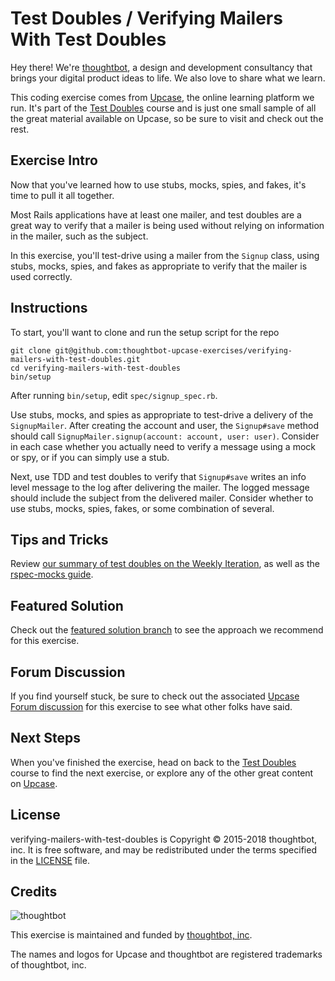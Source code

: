 # Test Doubles / Verifying Mailers With Test Doubles

Hey there! We're [thoughtbot](https://thoughtbot.com), a design and
development consultancy that brings your digital product ideas to life.
We also love to share what we learn.

This coding exercise comes from [Upcase](https://thoughtbot.com/upcase),
the online learning platform we run. It's part of the
[Test Doubles](https://thoughtbot.com/upcase/test-doubles) course and is just one small sample of all
the great material available on Upcase, so be sure to visit and check out the rest.

## Exercise Intro

Now that you've learned how to use stubs, mocks, spies, and fakes, it's time to pull it all together.

Most Rails applications have at least one mailer, and test doubles are a great way to verify that a mailer is being used without relying on information in the mailer, such as the subject.

In this exercise, you'll test-drive using a mailer from the `Signup` class, using stubs, mocks, spies, and fakes as appropriate to verify that the mailer is used correctly.

## Instructions

To start, you'll want to clone and run the setup script for the repo

    git clone git@github.com:thoughtbot-upcase-exercises/verifying-mailers-with-test-doubles.git
    cd verifying-mailers-with-test-doubles
    bin/setup

After running `bin/setup`, edit `spec/signup_spec.rb`.

Use stubs, mocks, and spies as appropriate to test-drive a delivery of the `SignupMailer`. After creating the account and user, the `Signup#save` method should call `SignupMailer.signup(account: account, user: user)`. Consider in each case whether you actually need to verify a message using a mock or spy, or if you can simply use a stub.

Next, use TDD and test doubles to verify that `Signup#save` writes an info level message to the log after delivering the mailer. The logged message should include the subject from the delivered mailer. Consider whether to use stubs, mocks, spies, fakes, or some combination of several.

## Tips and Tricks

Review [our summary of test doubles on the Weekly Iteration](https://upcase.com/videos/stubs-mocks-spies-and-fakes), as well as the [rspec-mocks guide](https://github.com/rspec/rspec-mocks#rspec-mocks--).

## Featured Solution

Check out the [featured solution branch](https://github.com/thoughtbot-upcase-exercises/verifying-mailers-with-test-doubles/compare/featured-solution#toc) to
see the approach we recommend for this exercise.

## Forum Discussion

If you find yourself stuck, be sure to check out the associated
[Upcase Forum discussion](https://forum.upcase.com/t/test-doubles-verifying-mailers-with-test-doubles/4614)
for this exercise to see what other folks have said.

## Next Steps

When you've finished the exercise, head on back to the
[Test Doubles](https://thoughtbot.com/upcase/test-doubles) course to find the next exercise,
or explore any of the other great content on
[Upcase](https://thoughtbot.com/upcase).

## License

verifying-mailers-with-test-doubles is Copyright © 2015-2018 thoughtbot, inc. It is free software,
and may be redistributed under the terms specified in the
[LICENSE](/LICENSE.md) file.

## Credits

![thoughtbot](https://presskit.thoughtbot.com/assets/images/logo.svg)

This exercise is maintained and funded by
[thoughtbot, inc](http://thoughtbot.com/community).

The names and logos for Upcase and thoughtbot are registered trademarks of
thoughtbot, inc.
